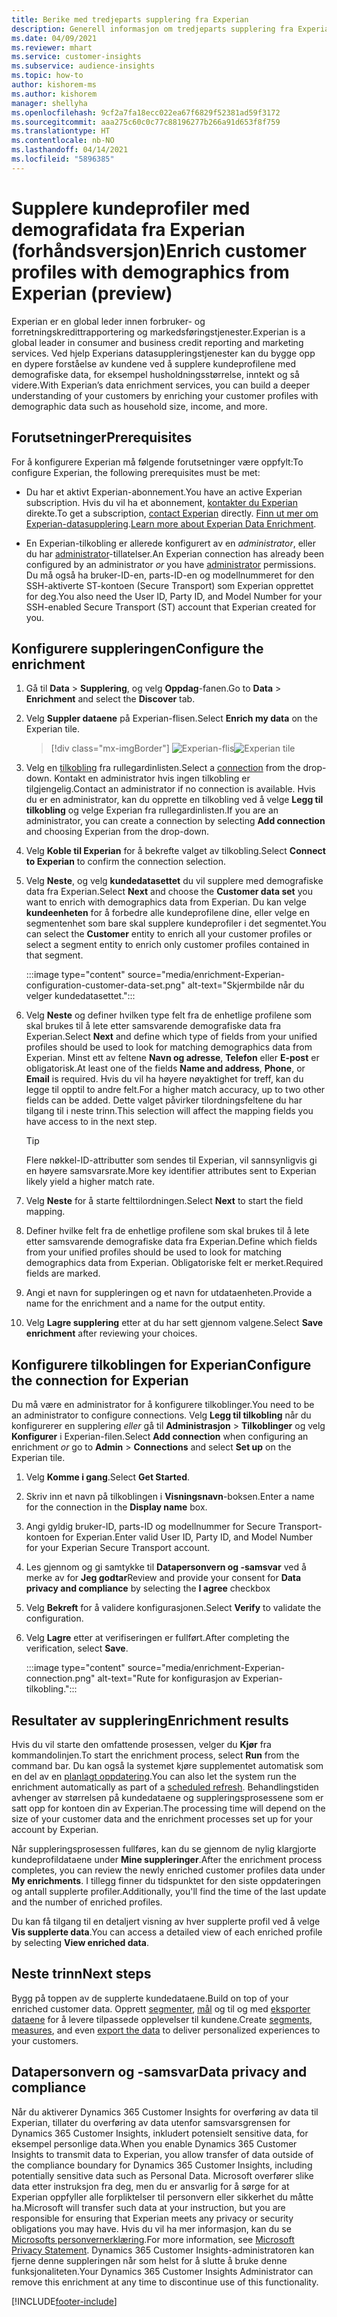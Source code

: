 ```yaml
---
title: Berike med tredjeparts supplering fra Experian
description: Generell informasjon om tredjeparts supplering fra Experian.
ms.date: 04/09/2021
ms.reviewer: mhart
ms.service: customer-insights
ms.subservice: audience-insights
ms.topic: how-to
author: kishorem-ms
ms.author: kishorem
manager: shellyha
ms.openlocfilehash: 9cf2a7fa18ecc022ea67f6829f52381ad59f3172
ms.sourcegitcommit: aaa275c60c0c77c88196277b266a91d653f8f759
ms.translationtype: HT
ms.contentlocale: nb-NO
ms.lasthandoff: 04/14/2021
ms.locfileid: "5896385"
---
```

# <a name="enrich-customer-profiles-with-demographics-from-experian-preview"></a><span data-ttu-id="29a30-103">Supplere kundeprofiler med demografidata fra Experian (forhåndsversjon)</span><span class="sxs-lookup"><span data-stu-id="29a30-103">Enrich customer profiles with demographics from Experian (preview)</span></span>

<span data-ttu-id="29a30-104">Experian er en global leder innen forbruker- og forretningskredittrapportering og markedsføringstjenester.</span><span class="sxs-lookup"><span data-stu-id="29a30-104">Experian is a global leader in consumer and business credit reporting and marketing services.</span></span> <span data-ttu-id="29a30-105">Ved hjelp Experians datasuppleringstjenester kan du bygge opp en dypere forståelse av kundene ved å supplere kundeprofilene med demografiske data, for eksempel husholdningsstørrelse, inntekt og så videre.</span><span class="sxs-lookup"><span data-stu-id="29a30-105">With Experian’s data enrichment services, you can build a deeper understanding of your customers by enriching your customer profiles with demographic data such as household size, income, and more.</span></span>

## <a name="prerequisites"></a><span data-ttu-id="29a30-106">Forutsetninger</span><span class="sxs-lookup"><span data-stu-id="29a30-106">Prerequisites</span></span>

<span data-ttu-id="29a30-107">For å konfigurere Experian må følgende forutsetninger være oppfylt:</span><span class="sxs-lookup"><span data-stu-id="29a30-107">To configure Experian, the following prerequisites must be met:</span></span>

- <span data-ttu-id="29a30-108">Du har et aktivt Experian-abonnement.</span><span class="sxs-lookup"><span data-stu-id="29a30-108">You have an active Experian subscription.</span></span> <span data-ttu-id="29a30-109">Hvis du vil ha et abonnement, [kontakter du Experian](https://www.experian.com/marketing-services/contact) direkte.</span><span class="sxs-lookup"><span data-stu-id="29a30-109">To get a subscription, [contact Experian](https://www.experian.com/marketing-services/contact) directly.</span></span> <span data-ttu-id="29a30-110">[Finn ut mer om Experian-datasupplering](https://www.experian.com/marketing-services/microsoft?cmpid=ems_web_mci_cdppage).</span><span class="sxs-lookup"><span data-stu-id="29a30-110">[Learn more about Experian Data Enrichment](https://www.experian.com/marketing-services/microsoft?cmpid=ems_web_mci_cdppage).</span></span>

- <span data-ttu-id="29a30-111">En Experian-tilkobling er allerede konfigurert av en *administrator*, eller du har [administrator](permissions.md#administrator)-tillatelser.</span><span class="sxs-lookup"><span data-stu-id="29a30-111">An Experian connection has already been configured by an administrator *or* you have [administrator](permissions.md#administrator) permissions.</span></span> <span data-ttu-id="29a30-112">Du må også ha bruker-ID-en, parts-ID-en og modellnummeret for den SSH-aktiverte ST-kontoen (Secure Transport) som Experian opprettet for deg.</span><span class="sxs-lookup"><span data-stu-id="29a30-112">You also need the User ID, Party ID, and Model Number for your SSH-enabled Secure Transport (ST) account that Experian created for you.</span></span>

## <a name="configure-the-enrichment"></a><span data-ttu-id="29a30-113">Konfigurere suppleringen</span><span class="sxs-lookup"><span data-stu-id="29a30-113">Configure the enrichment</span></span>

1. <span data-ttu-id="29a30-114">Gå til **Data** > **Supplering**, og velg **Oppdag**-fanen.</span><span class="sxs-lookup"><span data-stu-id="29a30-114">Go to **Data** > **Enrichment** and select the **Discover** tab.</span></span>

1. <span data-ttu-id="29a30-115">Velg **Suppler dataene** på Experian-flisen.</span><span class="sxs-lookup"><span data-stu-id="29a30-115">Select **Enrich my data** on the Experian tile.</span></span>

   > [!div class="mx-imgBorder"]
   > <span data-ttu-id="29a30-116">![Experian-flis](media/experian-tile.png "Experian-flis")</span><span class="sxs-lookup"><span data-stu-id="29a30-116">![Experian tile](media/experian-tile.png "Experian tile")</span></span>
   > 

1. <span data-ttu-id="29a30-117">Velg en [tilkobling](connections.md) fra rullegardinlisten.</span><span class="sxs-lookup"><span data-stu-id="29a30-117">Select a [connection](connections.md) from the drop-down.</span></span> <span data-ttu-id="29a30-118">Kontakt en administrator hvis ingen tilkobling er tilgjengelig.</span><span class="sxs-lookup"><span data-stu-id="29a30-118">Contact an administrator if no connection is available.</span></span> <span data-ttu-id="29a30-119">Hvis du er en administrator, kan du opprette en tilkobling ved å velge **Legg til tilkobling** og velge Experian fra rullegardinlisten.</span><span class="sxs-lookup"><span data-stu-id="29a30-119">If you are an administrator, you can create a connection by selecting **Add connection** and choosing Experian from the drop-down.</span></span> 

1. <span data-ttu-id="29a30-120">Velg **Koble til Experian** for å bekrefte valget av tilkobling.</span><span class="sxs-lookup"><span data-stu-id="29a30-120">Select **Connect to Experian** to confirm the connection selection.</span></span>

1.  <span data-ttu-id="29a30-121">Velg **Neste**, og velg **kundedatasettet** du vil supplere med demografiske data fra Experian.</span><span class="sxs-lookup"><span data-stu-id="29a30-121">Select **Next** and choose the **Customer data set** you want to enrich with demographics data from Experian.</span></span> <span data-ttu-id="29a30-122">Du kan velge **kundeenheten** for å forbedre alle kundeprofilene dine, eller velge en segmentenhet som bare skal supplere kundeprofiler i det segmentet.</span><span class="sxs-lookup"><span data-stu-id="29a30-122">You can select the **Customer** entity to enrich all your customer profiles or select a segment entity to enrich only customer profiles contained in that segment.</span></span>

    :::image type="content" source="media/enrichment-Experian-configuration-customer-data-set.png" alt-text="Skjermbilde når du velger kundedatasettet.":::

1. <span data-ttu-id="29a30-124">Velg **Neste** og definer hvilken type felt fra de enhetlige profilene som skal brukes til å lete etter samsvarende demografiske data fra Experian.</span><span class="sxs-lookup"><span data-stu-id="29a30-124">Select **Next** and define which type of fields from your unified profiles should be used to look for matching demographics data from Experian.</span></span> <span data-ttu-id="29a30-125">Minst ett av feltene **Navn og adresse**, **Telefon** eller **E-post** er obligatorisk.</span><span class="sxs-lookup"><span data-stu-id="29a30-125">At least one of the fields **Name and address**, **Phone**, or **Email** is required.</span></span> <span data-ttu-id="29a30-126">Hvis du vil ha høyere nøyaktighet for treff, kan du legge til opptil to andre felt.</span><span class="sxs-lookup"><span data-stu-id="29a30-126">For a higher match accuracy, up to two other fields can be added.</span></span> <span data-ttu-id="29a30-127">Dette valget påvirker tilordningsfeltene du har tilgang til i neste trinn.</span><span class="sxs-lookup"><span data-stu-id="29a30-127">This selection will affect the mapping fields you have access to in the next step.</span></span>

    > [!TIP]
    > <span data-ttu-id="29a30-128">Flere nøkkel-ID-attributter som sendes til Experian, vil sannsynligvis gi en høyere samsvarsrate.</span><span class="sxs-lookup"><span data-stu-id="29a30-128">More key identifier attributes sent to Experian likely yield a higher match rate.</span></span>

1. <span data-ttu-id="29a30-129">Velg **Neste** for å starte felttilordningen.</span><span class="sxs-lookup"><span data-stu-id="29a30-129">Select **Next** to start the field mapping.</span></span>

1. <span data-ttu-id="29a30-130">Definer hvilke felt fra de enhetlige profilene som skal brukes til å lete etter samsvarende demografiske data fra Experian.</span><span class="sxs-lookup"><span data-stu-id="29a30-130">Define which fields from your unified profiles should be used to look for matching demographics data from Experian.</span></span> <span data-ttu-id="29a30-131">Obligatoriske felt er merket.</span><span class="sxs-lookup"><span data-stu-id="29a30-131">Required fields are marked.</span></span>

1. <span data-ttu-id="29a30-132">Angi et navn for suppleringen og et navn for utdataenheten.</span><span class="sxs-lookup"><span data-stu-id="29a30-132">Provide a name for the enrichment and a name for the output entity.</span></span>

1. <span data-ttu-id="29a30-133">Velg **Lagre supplering** etter at du har sett gjennom valgene.</span><span class="sxs-lookup"><span data-stu-id="29a30-133">Select **Save enrichment** after reviewing your choices.</span></span>

## <a name="configure-the-connection-for-experian"></a><span data-ttu-id="29a30-134">Konfigurere tilkoblingen for Experian</span><span class="sxs-lookup"><span data-stu-id="29a30-134">Configure the connection for Experian</span></span> 

<span data-ttu-id="29a30-135">Du må være en administrator for å konfigurere tilkoblinger.</span><span class="sxs-lookup"><span data-stu-id="29a30-135">You need to be an administrator to configure connections.</span></span> <span data-ttu-id="29a30-136">Velg **Legg til tilkobling** når du konfigurerer en supplering *eller* gå til **Administrasjon** > **Tilkoblinger** og velg **Konfigurer** i Experian-filen.</span><span class="sxs-lookup"><span data-stu-id="29a30-136">Select **Add connection** when configuring an enrichment *or* go to **Admin** > **Connections** and select **Set up** on the Experian tile.</span></span>

1. <span data-ttu-id="29a30-137">Velg **Komme i gang**.</span><span class="sxs-lookup"><span data-stu-id="29a30-137">Select **Get Started**.</span></span>

1. <span data-ttu-id="29a30-138">Skriv inn et navn på tilkoblingen i **Visningsnavn**-boksen.</span><span class="sxs-lookup"><span data-stu-id="29a30-138">Enter a name for the connection in the **Display name** box.</span></span>

1. <span data-ttu-id="29a30-139">Angi gyldig bruker-ID, parts-ID og modellnummer for Secure Transport-kontoen for Experian.</span><span class="sxs-lookup"><span data-stu-id="29a30-139">Enter valid User ID, Party ID, and Model Number for your Experian Secure Transport account.</span></span>

1. <span data-ttu-id="29a30-140">Les gjennom og gi samtykke til **Datapersonvern og -samsvar** ved å merke av for **Jeg godtar**</span><span class="sxs-lookup"><span data-stu-id="29a30-140">Review and provide your consent for **Data privacy and compliance** by selecting the **I agree** checkbox</span></span>

1. <span data-ttu-id="29a30-141">Velg **Bekreft** for å validere konfigurasjonen.</span><span class="sxs-lookup"><span data-stu-id="29a30-141">Select **Verify** to validate the configuration.</span></span>

1. <span data-ttu-id="29a30-142">Velg **Lagre** etter at verifiseringen er fullført.</span><span class="sxs-lookup"><span data-stu-id="29a30-142">After completing the verification, select **Save**.</span></span>
   
   :::image type="content" source="media/enrichment-Experian-connection.png" alt-text="Rute for konfigurasjon av Experian-tilkobling.":::

## <a name="enrichment-results"></a><span data-ttu-id="29a30-144">Resultater av supplering</span><span class="sxs-lookup"><span data-stu-id="29a30-144">Enrichment results</span></span>

<span data-ttu-id="29a30-145">Hvis du vil starte den omfattende prosessen, velger du **Kjør** fra kommandolinjen.</span><span class="sxs-lookup"><span data-stu-id="29a30-145">To start the enrichment process, select **Run** from the command bar.</span></span> <span data-ttu-id="29a30-146">Du kan også la systemet kjøre supplementet automatisk som en del av en [planlagt oppdatering](system.md#schedule-tab).</span><span class="sxs-lookup"><span data-stu-id="29a30-146">You can also let the system run the enrichment automatically as part of a [scheduled refresh](system.md#schedule-tab).</span></span> <span data-ttu-id="29a30-147">Behandlingstiden avhenger av størrelsen på kundedataene og suppleringsprosessene som er satt opp for kontoen din av Experian.</span><span class="sxs-lookup"><span data-stu-id="29a30-147">The processing time will depend on the size of your customer data and the enrichment processes set up for your account by Experian.</span></span>

<span data-ttu-id="29a30-148">Når suppleringsprosessen fullføres, kan du se gjennom de nylig klargjorte kundeprofildataene under **Mine suppleringer**.</span><span class="sxs-lookup"><span data-stu-id="29a30-148">After the enrichment process completes, you can review the newly enriched customer profiles data under **My enrichments**.</span></span> <span data-ttu-id="29a30-149">I tillegg finner du tidspunktet for den siste oppdateringen og antall supplerte profiler.</span><span class="sxs-lookup"><span data-stu-id="29a30-149">Additionally, you'll find the time of the last update and the number of enriched profiles.</span></span>

<span data-ttu-id="29a30-150">Du kan få tilgang til en detaljert visning av hver supplerte profil ved å velge **Vis supplerte data**.</span><span class="sxs-lookup"><span data-stu-id="29a30-150">You can access a detailed view of each enriched profile by selecting **View enriched data**.</span></span>

## <a name="next-steps"></a><span data-ttu-id="29a30-151">Neste trinn</span><span class="sxs-lookup"><span data-stu-id="29a30-151">Next steps</span></span>

<span data-ttu-id="29a30-152">Bygg på toppen av de supplerte kundedataene.</span><span class="sxs-lookup"><span data-stu-id="29a30-152">Build on top of your enriched customer data.</span></span> <span data-ttu-id="29a30-153">Opprett [segmenter](segments.md), [mål](measures.md) og til og med [eksporter dataene](export-destinations.md) for å levere tilpassede opplevelser til kundene.</span><span class="sxs-lookup"><span data-stu-id="29a30-153">Create [segments](segments.md), [measures](measures.md), and even [export the data](export-destinations.md) to deliver personalized experiences to your customers.</span></span>

## <a name="data-privacy-and-compliance"></a><span data-ttu-id="29a30-154">Datapersonvern og -samsvar</span><span class="sxs-lookup"><span data-stu-id="29a30-154">Data privacy and compliance</span></span>

<span data-ttu-id="29a30-155">Når du aktiverer Dynamics 365 Customer Insights for overføring av data til Experian, tillater du overføring av data utenfor samsvarsgrensen for Dynamics 365 Customer Insights, inkludert potensielt sensitive data, for eksempel personlige data.</span><span class="sxs-lookup"><span data-stu-id="29a30-155">When you enable Dynamics 365 Customer Insights to transmit data to Experian, you allow transfer of data outside of the compliance boundary for Dynamics 365 Customer Insights, including potentially sensitive data such as Personal Data.</span></span> <span data-ttu-id="29a30-156">Microsoft overfører slike data etter instruksjon fra deg, men du er ansvarlig for å sørge for at Experian oppfyller alle forpliktelser til personvern eller sikkerhet du måtte ha.</span><span class="sxs-lookup"><span data-stu-id="29a30-156">Microsoft will transfer such data at your instruction, but you are responsible for ensuring that Experian meets any privacy or security obligations you may have.</span></span> <span data-ttu-id="29a30-157">Hvis du vil ha mer informasjon, kan du se [Microsofts personvernerklæring](https://go.microsoft.com/fwlink/?linkid=396732).</span><span class="sxs-lookup"><span data-stu-id="29a30-157">For more information, see [Microsoft Privacy Statement](https://go.microsoft.com/fwlink/?linkid=396732).</span></span>
<span data-ttu-id="29a30-158">Dynamics 365 Customer Insights-administratoren kan fjerne denne suppleringen når som helst for å slutte å bruke denne funksjonaliteten.</span><span class="sxs-lookup"><span data-stu-id="29a30-158">Your Dynamics 365 Customer Insights Administrator can remove this enrichment at any time to discontinue use of this functionality.</span></span>


[!INCLUDE[footer-include](../includes/footer-banner.md)]
